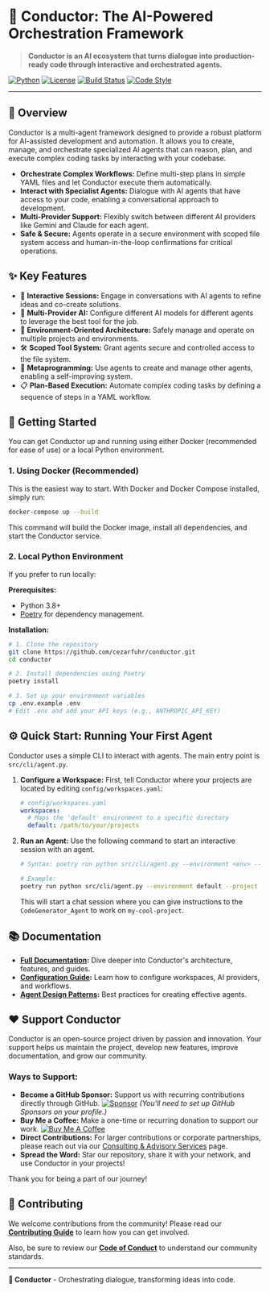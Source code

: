 # 🎼 Conductor: The AI-Powered Orchestration Framework

> **Conductor is an AI ecosystem that turns dialogue into production-ready code through interactive and orchestrated agents.**

[![Python](https://img.shields.io/badge/Python-3.8+-blue.svg)](https://python.org)
[![License](https://img.shields.io/badge/License-MIT-green.svg)](LICENSE)
[![Build Status](https://img.shields.io/badge/Build-Passing-brightgreen.svg)]()
[![Code Style](https://img.shields.io/badge/Code%20Style-Black-black.svg)]()

---

## 🚀 Overview

Conductor is a multi-agent framework designed to provide a robust platform for AI-assisted development and automation. It allows you to create, manage, and orchestrate specialized AI agents that can reason, plan, and execute complex coding tasks by interacting with your codebase.

-   **Orchestrate Complex Workflows:** Define multi-step plans in simple YAML files and let Conductor execute them automatically.
-   **Interact with Specialist Agents:** Dialogue with AI agents that have access to your code, enabling a conversational approach to development.
-   **Multi-Provider Support:** Flexibly switch between different AI providers like Gemini and Claude for each agent.
-   **Safe & Secure:** Agents operate in a secure environment with scoped file system access and human-in-the-loop confirmations for critical operations.

## ✨ Key Features

-   💬 **Interactive Sessions:** Engage in conversations with AI agents to refine ideas and co-create solutions.
-   🤖 **Multi-Provider AI:** Configure different AI models for different agents to leverage the best tool for the job.
-   📂 **Environment-Oriented Architecture:** Safely manage and operate on multiple projects and environments.
-   🛠️ **Scoped Tool System:** Grant agents secure and controlled access to the file system.
-   🧬 **Metaprogramming:** Use agents to create and manage other agents, enabling a self-improving system.
-   📋 **Plan-Based Execution:** Automate complex coding tasks by defining a sequence of steps in a YAML workflow.

## 🏁 Getting Started

You can get Conductor up and running using either Docker (recommended for ease of use) or a local Python environment.

### 1. Using Docker (Recommended)

This is the easiest way to start. With Docker and Docker Compose installed, simply run:

```bash
docker-compose up --build
```

This command will build the Docker image, install all dependencies, and start the Conductor service.

### 2. Local Python Environment

If you prefer to run locally:

**Prerequisites:**
-   Python 3.8+
-   [Poetry](https://python-poetry.org/docs/#installation) for dependency management.

**Installation:**
```bash
# 1. Clone the repository
git clone https://github.com/cezarfuhr/conductor.git
cd conductor

# 2. Install dependencies using Poetry
poetry install

# 3. Set up your environment variables
cp .env.example .env
# Edit .env and add your API keys (e.g., ANTHROPIC_API_KEY)
```

## ⚙️ Quick Start: Running Your First Agent

Conductor uses a simple CLI to interact with agents. The main entry point is `src/cli/agent.py`.

1.  **Configure a Workspace:**
    First, tell Conductor where your projects are located by editing `config/workspaces.yaml`:
    ```yaml
    # config/workspaces.yaml
    workspaces:
      # Maps the 'default' environment to a specific directory
      default: /path/to/your/projects
    ```

2.  **Run an Agent:**
    Use the following command to start an interactive session with an agent.
    ```bash
    # Syntax: poetry run python src/cli/agent.py --environment <env> --project <proj> --agent <agent_id>
    
    # Example:
    poetry run python src/cli/agent.py --environment default --project my-cool-project --agent CodeGenerator_Agent
    ```
    This will start a chat session where you can give instructions to the `CodeGenerator_Agent` to work on `my-cool-project`.

## 📚 Documentation

-   **[Full Documentation](docs/README.md):** Dive deeper into Conductor's architecture, features, and guides.
-   **[Configuration Guide](docs/guides/configuration.md):** Learn how to configure workspaces, AI providers, and workflows.
-   **[Agent Design Patterns](docs/guides/AGENT_DESIGN_PATTERNS.md):** Best practices for creating effective agents.

## ❤️ Support Conductor

Conductor is an open-source project driven by passion and innovation. Your support helps us maintain the project, develop new features, improve documentation, and grow our community.

### Ways to Support:

-   **Become a GitHub Sponsor:** Support us with recurring contributions directly through GitHub.
    [![Sponsor](https://img.shields.io/github/sponsors/cezarfuhr?style=flat&label=Sponsor)](https://github.com/sponsors/cezarfuhr)
    *(You'll need to set up GitHub Sponsors on your profile.)*
-   **Buy Me a Coffee:** Make a one-time or recurring donation to support our work.
    [![Buy Me A Coffee](https://img.shields.io/badge/Buy%20Me%20A%20Coffee-donate-yellow.svg)](https://buymeacoffee.com/cezarfuhr)
-   **Direct Contributions:** For larger contributions or corporate partnerships, please reach out via our [Consulting & Advisory Services](project-management/CONSULTING.md) page.
-   **Spread the Word:** Star our repository, share it with your network, and use Conductor in your projects!

Thank you for being a part of our journey!

## 🤝 Contributing

We welcome contributions from the community! Please read our **[Contributing Guide](CONTRIBUTING.md)** to learn how you can get involved.

Also, be sure to review our **[Code of Conduct](CODE_OF_CONDUCT.md)** to understand our community standards.

---

**🎼 Conductor** - Orchestrating dialogue, transforming ideas into code.
